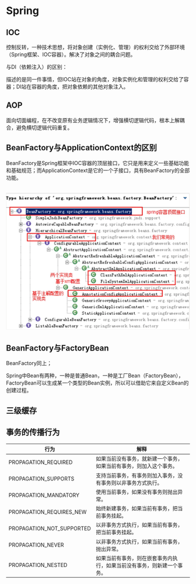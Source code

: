 # Spring

## IOC

控制反转，一种技术思想，将对象创建（实例化、管理）的权利交给了外部环境（Spring框架、IOC容器）。解决了对象之间的耦合问题。

与DI（依赖注入）的区别：

描述的是同一件事情，但IOC站在对象的角度，对象实例化和管理的权利交给了容器；DI站在容器的角度，把对象依赖的其他对象注入。

## AOP

面向切面编程，在不改变原有业务逻辑情况下，增强横切逻辑代码，根本上解耦合，避免横切逻辑代码重复。

## BeanFactory与ApplicationContext的区别

BeanFactory是Spring框架中IOC容器的顶层接口，它只是用来定义一些基础功能和基础规范；而ApplicationContext是它的一个子接口，具有BeanFactory的全部功能。

​	![image-20220907160930729](spring.assets/image-20220907160930729.png)

## BeanFactory与FactoryBean

BeanFactory同上；

Spring中Bean有两种，一种是普通Bean，一种是工厂Bean（FactoryBean），FactoryBean可以生成某一个类型的Bean实例，所以可以借助它来自定义Bean的创建过程。



## 三级缓存





## 事务的传播行为

| 行为                      | 解释                                                         |
| ------------------------- | ------------------------------------------------------------ |
| PROPAGATION_REQUIRED      | 如果当前没有事务，就新建一个事务，如果当前有事务，则加入这个事务。 |
| PROPAGATION_SUPPORTS      | 支持当前事务，有事务则加入事务，没有事务则以非事务方式执行。 |
| PROPAGATION_MANDATORY     | 使用当前事务，如果没有事务则抛出异常。                       |
| PROPAGATION_REQUIRES_NEW  | 始终新建事务，如果当前有事务，把当前事务挂起。               |
| PROPAGATION_NOT_SUPPORTED | 以非事务方式执行，如果当前有事务，把当前事务挂起。           |
| PROPAGATION_NEVER         | 以非事务方式执行，如果当前有事务，抛出异常。                 |
| PROPAGATION_NESTED        | 如果当前有事务，则在嵌套事务内执行，如果当前没有事务，则新建一个事务。 |

